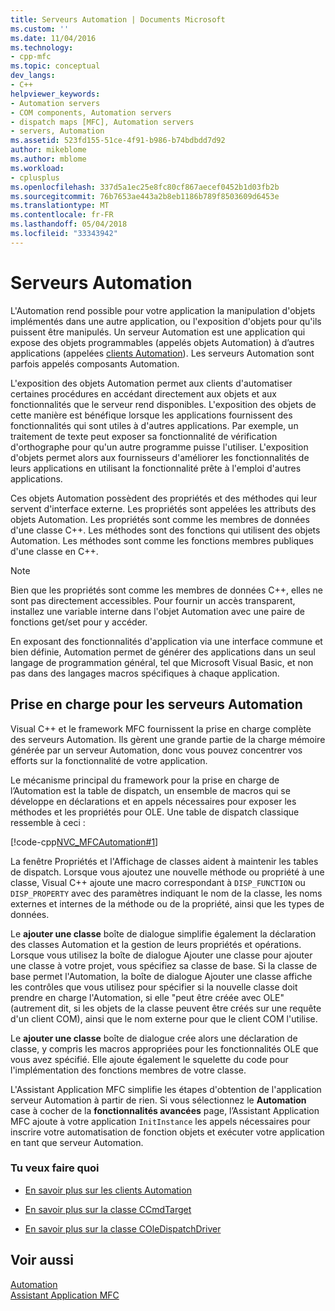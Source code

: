 ```yaml
---
title: Serveurs Automation | Documents Microsoft
ms.custom: ''
ms.date: 11/04/2016
ms.technology:
- cpp-mfc
ms.topic: conceptual
dev_langs:
- C++
helpviewer_keywords:
- Automation servers
- COM components, Automation servers
- dispatch maps [MFC], Automation servers
- servers, Automation
ms.assetid: 523fd155-51ce-4f91-b986-b74bdbdd7d92
author: mikeblome
ms.author: mblome
ms.workload:
- cplusplus
ms.openlocfilehash: 337d5a1ec25e8fc80cf867aecef0452b1d03fb2b
ms.sourcegitcommit: 76b7653ae443a2b8eb1186b789f8503609d6453e
ms.translationtype: MT
ms.contentlocale: fr-FR
ms.lasthandoff: 05/04/2018
ms.locfileid: "33343942"
---
```

# <a name="automation-servers"></a>Serveurs Automation
L'Automation rend possible pour votre application la manipulation d'objets implémentés dans une autre application, ou l'exposition d'objets pour qu'ils puissent être manipulés. Un serveur Automation est une application qui expose des objets programmables (appelés objets Automation) à d’autres applications (appelées [clients Automation](../mfc/automation-clients.md)). Les serveurs Automation sont parfois appelés composants Automation.  
  
 L'exposition des objets Automation permet aux clients d'automatiser certaines procédures en accédant directement aux objets et aux fonctionnalités que le serveur rend disponibles. L'exposition des objets de cette manière est bénéfique lorsque les applications fournissent des fonctionnalités qui sont utiles à d'autres applications. Par exemple, un traitement de texte peut exposer sa fonctionnalité de vérification d'orthographe pour qu'un autre programme puisse l'utiliser. L'exposition d'objets permet alors aux fournisseurs d'améliorer les fonctionnalités de leurs applications en utilisant la fonctionnalité prête à l'emploi d'autres applications.  
  
 Ces objets Automation possèdent des propriétés et des méthodes qui leur servent d'interface externe. Les propriétés sont appelées les attributs des objets Automation. Les propriétés sont comme les membres de données d'une classe C++. Les méthodes sont des fonctions qui utilisent des objets Automation. Les méthodes sont comme les fonctions membres publiques d'une classe en C++.  
  
> [!NOTE]
>  Bien que les propriétés sont comme les membres de données C++, elles ne sont pas directement accessibles. Pour fournir un accès transparent, installez une variable interne dans l'objet Automation avec une paire de fonctions get/set pour y accéder.  
  
 En exposant des fonctionnalités d'application via une interface commune et bien définie, Automation permet de générer des applications dans un seul langage de programmation général, tel que Microsoft Visual Basic, et non pas dans des langages macros spécifiques à chaque application.  
  
##  <a name="_core_support_for_automation_servers"></a> Prise en charge pour les serveurs Automation  
 Visual C++ et le framework MFC fournissent la prise en charge complète des serveurs Automation. Ils gèrent une grande partie de la charge mémoire générée par un serveur Automation, donc vous pouvez concentrer vos efforts sur la fonctionnalité de votre application.  
  
 Le mécanisme principal du framework pour la prise en charge de l’Automation est la table de dispatch, un ensemble de macros qui se développe en déclarations et en appels nécessaires pour exposer les méthodes et les propriétés pour OLE. Une table de dispatch classique ressemble à ceci :  
  
 [!code-cpp[NVC_MFCAutomation#1](../mfc/codesnippet/cpp/automation-servers_1.cpp)]  
  
 La fenêtre Propriétés et l'Affichage de classes aident à maintenir les tables de dispatch. Lorsque vous ajoutez une nouvelle méthode ou propriété à une classe, Visual C++ ajoute une macro correspondant à `DISP_FUNCTION` ou `DISP_PROPERTY` avec des paramètres indiquant le nom de la classe, les noms externes et internes de la méthode ou de la propriété, ainsi que les types de données.  
  
 Le **ajouter une classe** boîte de dialogue simplifie également la déclaration des classes Automation et la gestion de leurs propriétés et opérations. Lorsque vous utilisez la boîte de dialogue Ajouter une classe pour ajouter une classe à votre projet, vous spécifiez sa classe de base. Si la classe de base permet l'Automation, la boîte de dialogue Ajouter une classe affiche les contrôles que vous utilisez pour spécifier si la nouvelle classe doit prendre en charge l'Automation, si elle "peut être créée avec OLE" (autrement dit, si les objets de la classe peuvent être créés sur une requête d'un client COM), ainsi que le nom externe pour que le client COM l'utilise.  
  
 Le **ajouter une classe** boîte de dialogue crée alors une déclaration de classe, y compris les macros appropriées pour les fonctionnalités OLE que vous avez spécifié. Elle ajoute également le squelette du code pour l'implémentation des fonctions membres de votre classe.  
  
 L'Assistant Application MFC simplifie les étapes d'obtention de l'application serveur Automation à partir de rien. Si vous sélectionnez le **Automation** case à cocher de la **fonctionnalités avancées** page, l’Assistant Application MFC ajoute à votre application `InitInstance` les appels nécessaires pour inscrire votre automatisation de fonction objets et exécuter votre application en tant que serveur Automation.  
  
### <a name="what-do-you-want-to-do"></a>Tu veux faire quoi  
  
-   [En savoir plus sur les clients Automation](../mfc/automation-clients.md)  
  
-   [En savoir plus sur la classe CCmdTarget](../mfc/reference/ccmdtarget-class.md)  
  
-   [En savoir plus sur la classe COleDispatchDriver](../mfc/reference/coledispatchdriver-class.md)  
  
## <a name="see-also"></a>Voir aussi  
 [Automation](../mfc/automation.md)   
 [Assistant Application MFC](../mfc/reference/mfc-application-wizard.md)

